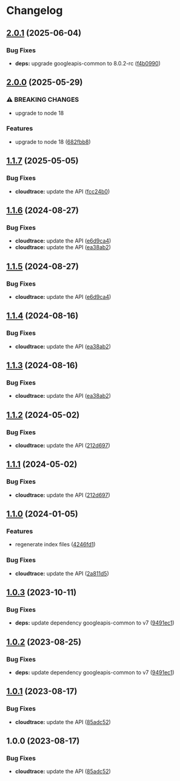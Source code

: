# Changelog

## [2.0.1](https://github.com/googleapis/google-api-nodejs-client/compare/cloudtrace-v2.0.0...cloudtrace-v2.0.1) (2025-06-04)


### Bug Fixes

* **deps:** upgrade googleapis-common to 8.0.2-rc ([f4b0990](https://github.com/googleapis/google-api-nodejs-client/commit/f4b099071040cfbcfe4a2e7d487d45ee93b369e0))

## [2.0.0](https://github.com/googleapis/google-api-nodejs-client/compare/cloudtrace-v1.1.7...cloudtrace-v2.0.0) (2025-05-29)


### ⚠ BREAKING CHANGES

* upgrade to node 18

### Features

* upgrade to node 18 ([682fbb8](https://github.com/googleapis/google-api-nodejs-client/commit/682fbb869189ae92b3e9a194d37d0548af0c1f92))

## [1.1.7](https://github.com/googleapis/google-api-nodejs-client/compare/cloudtrace-v1.1.6...cloudtrace-v1.1.7) (2025-05-05)


### Bug Fixes

* **cloudtrace:** update the API ([fcc24b0](https://github.com/googleapis/google-api-nodejs-client/commit/fcc24b02f2fd7829693a0b422d817472378f8e03))

## [1.1.6](https://github.com/googleapis/google-api-nodejs-client/compare/cloudtrace-v1.1.5...cloudtrace-v1.1.6) (2024-08-27)


### Bug Fixes

* **cloudtrace:** update the API ([e6d9ca4](https://github.com/googleapis/google-api-nodejs-client/commit/e6d9ca416645e58b93b41b462f96875d8316687c))
* **cloudtrace:** update the API ([ea38ab2](https://github.com/googleapis/google-api-nodejs-client/commit/ea38ab2b860107ac10f0df0c9081c9d69a7df3d3))

## [1.1.5](https://github.com/googleapis/google-api-nodejs-client/compare/cloudtrace-v1.1.4...cloudtrace-v1.1.5) (2024-08-27)


### Bug Fixes

* **cloudtrace:** update the API ([e6d9ca4](https://github.com/googleapis/google-api-nodejs-client/commit/e6d9ca416645e58b93b41b462f96875d8316687c))

## [1.1.4](https://github.com/googleapis/google-api-nodejs-client/compare/cloudtrace-v1.1.3...cloudtrace-v1.1.4) (2024-08-16)


### Bug Fixes

* **cloudtrace:** update the API ([ea38ab2](https://github.com/googleapis/google-api-nodejs-client/commit/ea38ab2b860107ac10f0df0c9081c9d69a7df3d3))

## [1.1.3](https://github.com/googleapis/google-api-nodejs-client/compare/cloudtrace-v1.1.2...cloudtrace-v1.1.3) (2024-08-16)


### Bug Fixes

* **cloudtrace:** update the API ([ea38ab2](https://github.com/googleapis/google-api-nodejs-client/commit/ea38ab2b860107ac10f0df0c9081c9d69a7df3d3))

## [1.1.2](https://github.com/googleapis/google-api-nodejs-client/compare/cloudtrace-v1.1.1...cloudtrace-v1.1.2) (2024-05-02)


### Bug Fixes

* **cloudtrace:** update the API ([212d697](https://github.com/googleapis/google-api-nodejs-client/commit/212d697a0e2654ba1bb8f2775bf039b57be3a6cd))

## [1.1.1](https://github.com/googleapis/google-api-nodejs-client/compare/cloudtrace-v1.1.0...cloudtrace-v1.1.1) (2024-05-02)


### Bug Fixes

* **cloudtrace:** update the API ([212d697](https://github.com/googleapis/google-api-nodejs-client/commit/212d697a0e2654ba1bb8f2775bf039b57be3a6cd))

## [1.1.0](https://github.com/googleapis/google-api-nodejs-client/compare/cloudtrace-v1.0.3...cloudtrace-v1.1.0) (2024-01-05)


### Features

* regenerate index files ([4246fd1](https://github.com/googleapis/google-api-nodejs-client/commit/4246fd1c6484dac0d636d48a2dfcbfcbb2668702))


### Bug Fixes

* **cloudtrace:** update the API ([2a811d5](https://github.com/googleapis/google-api-nodejs-client/commit/2a811d5fe82adc2795ce7015e5eeae258b11458d))

## [1.0.3](https://github.com/googleapis/google-api-nodejs-client/compare/cloudtrace-v1.0.2...cloudtrace-v1.0.3) (2023-10-11)


### Bug Fixes

* **deps:** update dependency googleapis-common to v7 ([9491ec1](https://github.com/googleapis/google-api-nodejs-client/commit/9491ec1cdc3c413e7d73edcfcd59cf5c28a7c855))

## [1.0.2](https://github.com/googleapis/google-api-nodejs-client/compare/cloudtrace-v1.0.1...cloudtrace-v1.0.2) (2023-08-25)


### Bug Fixes

* **deps:** update dependency googleapis-common to v7 ([9491ec1](https://github.com/googleapis/google-api-nodejs-client/commit/9491ec1cdc3c413e7d73edcfcd59cf5c28a7c855))

## [1.0.1](https://github.com/googleapis/google-api-nodejs-client/compare/cloudtrace-v1.0.0...cloudtrace-v1.0.1) (2023-08-17)


### Bug Fixes

* **cloudtrace:** update the API ([85adc52](https://github.com/googleapis/google-api-nodejs-client/commit/85adc528149837510e2032822cd925fa43a36779))

## 1.0.0 (2023-08-17)


### Bug Fixes

* **cloudtrace:** update the API ([85adc52](https://github.com/googleapis/google-api-nodejs-client/commit/85adc528149837510e2032822cd925fa43a36779))
